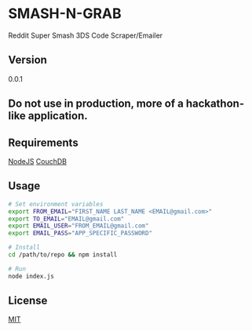 SMASH-N-GRAB
==========

Reddit Super Smash 3DS Code Scraper/Emailer

Version
-------

0.0.1

Do not use in production, more of a hackathon-like application.
--------------------------------------------------------

Requirements
------------

[NodeJS](http://nodejs.org/)
[CouchDB](http://couchdb.apache.org/)

Usage
-----

```bash
# Set environment variables
export FROM_EMAIL="FIRST_NAME LAST_NAME <EMAIL@gmail.com>"
export TO_EMAIL="EMAIL@gmail.com"
export EMAIL_USER="FROM_EMAIL@gmail.com"
export EMAIL_PASS="APP_SPECIFIC_PASSWORD"

# Install
cd /path/to/repo && npm install

# Run
node index.js
```

License
------

[MIT](http://brutalhonesty.mit-license.org/)